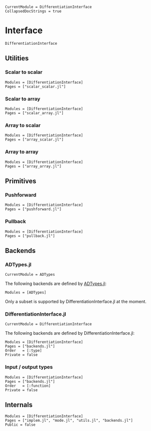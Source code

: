 ```@meta
CurrentModule = DifferentiationInterface
CollapsedDocStrings = true
```

# Interface

```@docs
DifferentiationInterface
```

## Utilities

### Scalar to scalar

```@autodocs
Modules = [DifferentiationInterface]
Pages = ["scalar_scalar.jl"]
```

### Scalar to array

```@autodocs
Modules = [DifferentiationInterface]
Pages = ["scalar_array.jl"]
```

### Array to scalar

```@autodocs
Modules = [DifferentiationInterface]
Pages = ["array_scalar.jl"]
```

### Array to array

```@autodocs
Modules = [DifferentiationInterface]
Pages = ["array_array.jl"]
```

## Primitives

### Pushforward

```@autodocs
Modules = [DifferentiationInterface]
Pages = ["pushforward.jl"]
```

### Pullback

```@autodocs
Modules = [DifferentiationInterface]
Pages = ["pullback.jl"]
```

## Backends

### ADTypes.jl

```@meta
CurrentModule = ADTypes
```

The following backends are defined by [ADTypes.jl](https://github.com/SciML/ADTypes.jl):

```@autodocs
Modules = [ADTypes]
```

Only a subset is supported by DifferentiationInterface.jl at the moment.

### DifferentiationInterface.jl

```@meta
CurrentModule = DifferentiationInterface
```

The following backends are defined by DifferentiationInterface.jl:

```@autodocs
Modules = [DifferentiationInterface]
Pages = ["backends.jl"]
Order   = [:type]
Private = false
```

### Input / output types

```@autodocs
Modules = [DifferentiationInterface]
Pages = ["backends.jl"]
Order   = [:function]
Private = false
```

## Internals

```@autodocs
Modules = [DifferentiationInterface]
Pages = ["implem.jl", "mode.jl", "utils.jl", "backends.jl"]
Public = false
```
